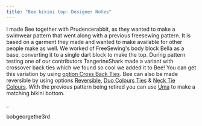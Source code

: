 ```yaml
---
title: "Bee bikini top: Designer Notes"
---
```


I made Bee together with Prudencerabbit, as they wanted to make a swimwear pattern that went along with a previous freesewing pattern.
It is based on a garment they made and wanted to make available for other people make as well.
We worked of FreeSewing's body block Bella as a base, converting it to a single dart block to make the top.
During pattern testing one of our contributors TangerineShark made a variant with crossover back ties which we found so cool we added it to Bee!
You can get this variation by using [option Cross Back Ties](/docs/designs/bee/options/crossbackties/).
Bee can also be made reversible by using options [Reversible](/docs/designs/bee/options/reversible), [Duo Colours Ties](/docs/designs/bee/options/duocolorties) & [Neck Tie Colours](/docs/designs/bee/options/necktiecolours).
With the previous pattern being retired you can use [Uma](/docs/designs/uma) to make a matching bikini bottom.

_

bobgeorgethe3rd
